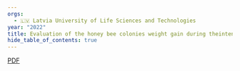 ```yaml
---
orgs:
  - 🇱🇻 Latvia University of Life Sciences and Technologies
year: "2022"
title: Evaluation of the honey bee colonies weight gain during theintensive foraging period
hide_table_of_contents: true
---
```


[PDF](pdfs/AR2022_047_Zacepins_V_doi_017.pdf)

